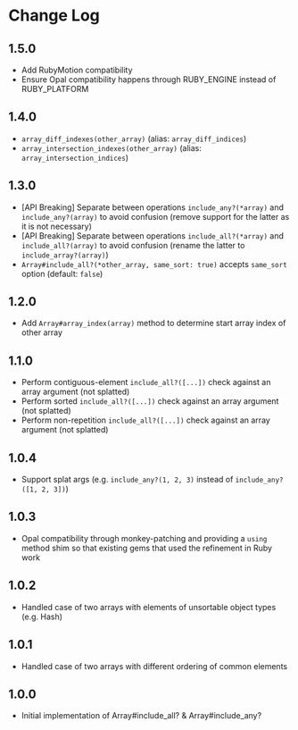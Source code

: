 # Change Log

## 1.5.0

- Add RubyMotion compatibility
- Ensure Opal compatibility happens through RUBY_ENGINE instead of RUBY_PLATFORM

## 1.4.0

- `array_diff_indexes(other_array)` (alias: `array_diff_indices`)
- `array_intersection_indexes(other_array)` (alias: `array_intersection_indices`)

## 1.3.0

- [API Breaking] Separate between operations `include_any?(*array)` and `include_any?(array)` to avoid confusion (remove support for the latter as it is not necessary)
- [API Breaking] Separate between operations `include_all?(*array)` and `include_all?(array)` to avoid confusion (rename the latter to `include_array?(array)`)
- `Array#include_all?(*other_array, same_sort: true)` accepts `same_sort` option (default: `false`)

## 1.2.0

- Add `Array#array_index(array)` method to determine start array index of other array

## 1.1.0

- Perform contiguous-element `include_all?([...])` check against an array argument (not splatted)
- Perform sorted `include_all?([...])` check against an array argument (not splatted)
- Perform non-repetition `include_all?([...])` check against an array argument (not splatted)

## 1.0.4

- Support splat args (e.g. `include_any?(1, 2, 3)` instead of `include_any?([1, 2, 3])`)

## 1.0.3

- Opal compatibility through monkey-patching and providing a `using` method shim so that existing gems that used the refinement in Ruby work

## 1.0.2

- Handled case of two arrays with elements of unsortable object types (e.g. Hash)

## 1.0.1

- Handled case of two arrays with different ordering of common elements

## 1.0.0

- Initial implementation of Array#include_all? & Array#include_any?
